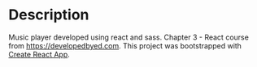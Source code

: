 # Description

Music player developed using react and sass.
Chapter 3 - React course from https://developedbyed.com.
This project was bootstrapped with [Create React App](https://github.com/facebook/create-react-app).
